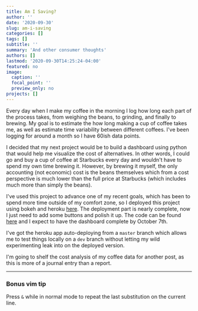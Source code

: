 ```yaml
---
title: Am I Saving?
author: ''
date: '2020-09-30'
slug: am-i-saving
categories: []
tags: []
subtitle: ''
summary: 'And other consumer thoughts'
authors: []
lastmod: '2020-09-30T14:25:24-04:00'
featured: no
image:
  caption: ''
  focal_point: ''
  preview_only: no
projects: []
---
```


Every day when I make my coffee in the morning I log how long each part of the process takes, from weighing the beans, to grinding, and finally to brewing. My goal is to estimate the how long making a cup of coffee takes me, as well as estimate time variability between different coffees. I've been logging for around a month so I have 60ish data points.

I decided that my next project would be to build a dashboard using python that would help me visualize the cost of alternatives. In other words, I could go and buy a cup of coffee at Starbucks every day and wouldn't have to spend my own time brewing it. However, by brewing it myself, the only accounting (not economic) cost is the beans themselves which from a cost perspective is much lower than the full price at Starbucks (which includes much more than simply the beans).

I've used this project to advance one of my recent goals, which has been to spend more time outside of my comfort zone, so I deployed this project using bokeh and heroku [here](https://amisaving.herokuapp.com/myapp). The deployment part is nearly complete, now I just need to add some buttons and polish it up. The code can be found [here](https://github.com/ayoskovich/amisaving.git) and I expect to have the dashboard complete by October 7th.

I've got the heroku app auto-deploying from a `master` branch which allows me to test things locally on a `dev` branch without letting my wild experimenting leak into on the deployed version.

I'm going to shelf the cost analysis of my coffee data for another post, as this is more of a journal entry than a report.

---

### Bonus vim tip

Press `&` while in normal mode to repeat the last substitution on the current line.
